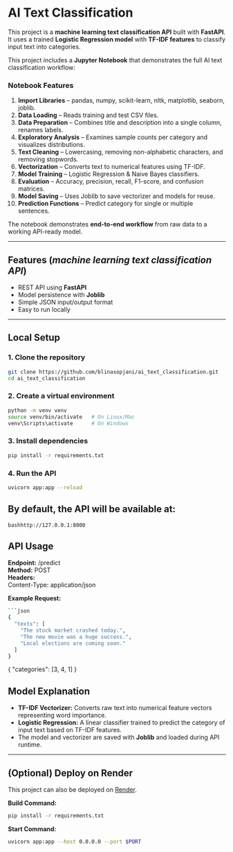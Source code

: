 # AI Text Classification

This project is a **machine learning text classification API** built with **FastAPI**.  
It uses a trained **Logistic Regression model** with **TF-IDF features** to classify input text into categories.  

This project includes a **Jupyter Notebook** that demonstrates the full AI text classification workflow:


### Notebook Features

1. **Import Libraries** – pandas, numpy, scikit-learn, nltk, matplotlib, seaborn, joblib.  
2. **Data Loading** – Reads training and test CSV files.  
3. **Data Preparation** – Combines title and description into a single column, renames labels.  
4. **Exploratory Analysis** – Examines sample counts per category and visualizes distributions.  
5. **Text Cleaning** – Lowercasing, removing non-alphabetic characters, and removing stopwords.  
6. **Vectorization** – Converts text to numerical features using TF-IDF.  
7. **Model Training** – Logistic Regression & Naive Bayes classifiers.  
8. **Evaluation** – Accuracy, precision, recall, F1-score, and confusion matrices.  
9. **Model Saving** – Uses Joblib to save vectorizer and models for reuse.  
10. **Prediction Functions** – Predict category for single or multiple sentences.  

The notebook demonstrates **end-to-end workflow** from raw data to a working API-ready model.

---

##  Features (*machine learning text classification API*)
- REST API using **FastAPI**  
- Model persistence with **Joblib**  
- Simple JSON input/output format  
- Easy to run locally  

---

##  Local Setup

### 1. Clone the repository
```bash
git clone https://github.com/blinasopjani/ai_text_classification.git
cd ai_text_classification
```
### 2. Create a virtual environment
```bash
python -m venv venv
source venv/bin/activate   # On Linux/Mac
venv\Scripts\activate      # On Windows
```

### 3. Install dependencies
```bash
pip install -r requirements.txt
```
### 4. Run the API
```bash
uvicorn app:app --reload
```
## By default, the API will be available at:
```bashhttp://127.0.0.1:8000```

##  API Usage

**Endpoint:**  /predict <br>
**Method:**  POST <br>
**Headers:** <br>
Content-Type: application/json

**Example Request:**  
```bash
```json
{
  "texts": [
    "The stock market crashed today.",
    "The new movie was a huge success.",
    "Local elections are coming soon."
  ]
}
```

{
  "categories": [3, 4, 1]
}

##  Model Explanation

- **TF-IDF Vectorizer:** Converts raw text into numerical feature vectors representing word importance.  
- **Logistic Regression:** A linear classifier trained to predict the category of input text based on TF-IDF features.  
- The model and vectorizer are saved with **Joblib** and loaded during API runtime.  

---

##  (Optional) Deploy on Render

This project can also be deployed on [Render](https://render.com).  

**Build Command:**  
```bash
pip install -r requirements.txt
```
**Start Command:**
```bash 
uvicorn app:app --host 0.0.0.0 --port $PORT
```









